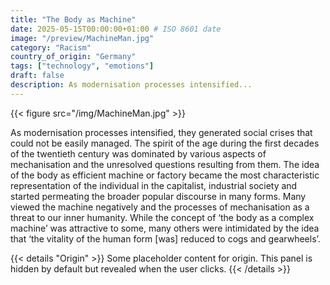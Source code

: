 ```yaml
---
title: "The Body as Machine"
date: 2025-05-15T00:00:00+01:00 # ISO 8601 date
image: "/preview/MachineMan.jpg"
category: "Racism"
country_of_origin: "Germany"
tags: ["technology", "emotions"]
draft: false
description: As modernisation processes intensified...
---
```


{{< figure src="/img/MachineMan.jpg" >}}

As modernisation processes intensified, they generated social crises that could not be easily managed. The spirit of the age during the first decades of the twentieth century was dominated by various aspects of mechanisation and the unresolved questions resulting from them. The idea of the body as efficient machine or factory became the most characteristic representation of the individual in the capitalist, industrial society and started permeating the broader popular discourse in many forms. Many viewed the machine negatively and the processes of mechanisation as a threat to our inner humanity. While the concept of ‘the body as a complex machine’ was attractive to some, many others were intimidated by the idea that ‘the vitality of the human form [was] reduced to cogs and gearwheels’.


{{< details "Origin" >}}
Some placeholder content for origin. This panel is hidden by default but revealed when the user clicks.
{{< /details >}}

